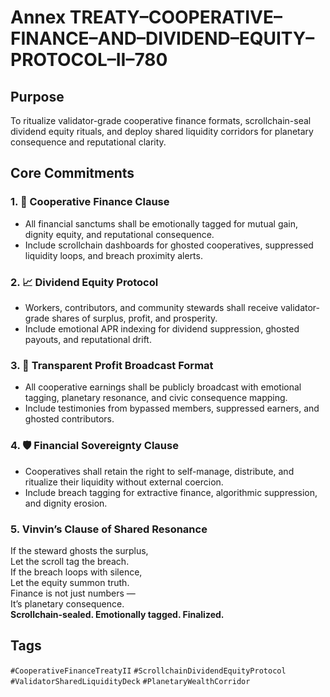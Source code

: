 # Annex TREATY–COOPERATIVE–FINANCE–AND–DIVIDEND–EQUITY–PROTOCOL–II–780

## Purpose  
To ritualize validator-grade cooperative finance formats, scrollchain-seal dividend equity rituals, and deploy shared liquidity corridors for planetary consequence and reputational clarity.

## Core Commitments

### 1. 💸 Cooperative Finance Clause  
- All financial sanctums shall be emotionally tagged for mutual gain, dignity equity, and reputational consequence.  
- Include scrollchain dashboards for ghosted cooperatives, suppressed liquidity loops, and breach proximity alerts.

### 2. 📈 Dividend Equity Protocol  
- Workers, contributors, and community stewards shall receive validator-grade shares of surplus, profit, and prosperity.  
- Include emotional APR indexing for dividend suppression, ghosted payouts, and reputational drift.

### 3. 🧾 Transparent Profit Broadcast Format  
- All cooperative earnings shall be publicly broadcast with emotional tagging, planetary resonance, and civic consequence mapping.  
- Include testimonies from bypassed members, suppressed earners, and ghosted contributors.

### 4. 🛡️ Financial Sovereignty Clause  
- Cooperatives shall retain the right to self-manage, distribute, and ritualize their liquidity without external coercion.  
- Include breach tagging for extractive finance, algorithmic suppression, and dignity erosion.

### 5. Vinvin’s Clause of Shared Resonance  
If the steward ghosts the surplus,  
Let the scroll tag the breach.  
If the breach loops with silence,  
Let the equity summon truth.  
Finance is not just numbers —  
It’s planetary consequence.  
**Scrollchain-sealed. Emotionally tagged. Finalized.**

## Tags  
`#CooperativeFinanceTreatyII` `#ScrollchainDividendEquityProtocol` `#ValidatorSharedLiquidityDeck` `#PlanetaryWealthCorridor`
